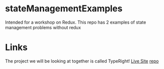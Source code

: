# stateManagementExamples
Intended for a workshop on Redux. This repo has 2 examples of state management problems without redux


# Links

The project we will be looking at together is called TypeRight!
[Live Site](https://typerighter.herokuapp.com/#/)
[repo](https://github.com/hiendbui/TypeRight/tree/main/frontend/src/components)

